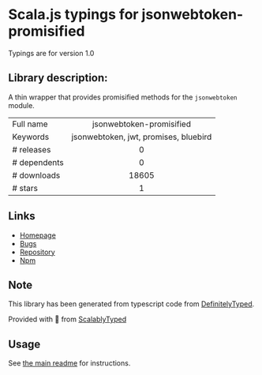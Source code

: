 
# Scala.js typings for jsonwebtoken-promisified

Typings are for version 1.0

## Library description:
A thin wrapper that provides promisified methods for the `jsonwebtoken` module.

|                    |                 |
| ------------------ | :-------------: |
| Full name          | jsonwebtoken-promisified |
| Keywords           | jsonwebtoken, jwt, promises, bluebird |
| # releases         | 0 |
| # dependents       | 0 |
| # downloads        | 18605 |
| # stars            | 1 |

## Links
- [Homepage](https://github.com/joepie91/node-jsonwebtoken-promisified#readme)
- [Bugs](https://github.com/joepie91/node-jsonwebtoken-promisified/issues)
- [Repository](https://github.com/joepie91/node-jsonwebtoken-promisified)
- [Npm](https://www.npmjs.com/package/jsonwebtoken-promisified)
    


## Note
This library has been generated from typescript code from [DefinitelyTyped](https://definitelytyped.org).

Provided with :purple_heart: from [ScalablyTyped](https://github.com/oyvindberg/ScalablyTyped)

## Usage
See [the main readme](../../readme.md) for instructions.



